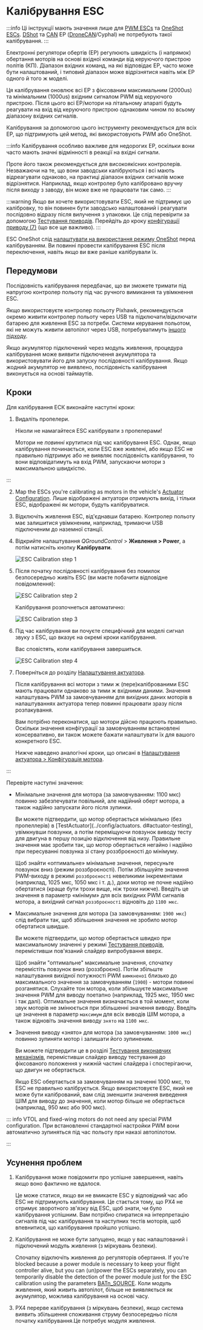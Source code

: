 # Калібрування ESC

:::info
Ці інструкції мають значення лише для [PWM ESCs](../peripherals/pwm_escs_and_servo.md) та [OneShot ESCs](../peripherals/oneshot.md).
[DShot](../peripherals/dshot.md) та [CAN](../can/README.md) ЕР ([DroneCAN](../dronecan/escs.md)/Cyphal) не потребують такої калібрування.
:::

Електронні регулятори обертів (ЕР) регулюють швидкість (і напрямок) обертання моторів на основі вхідної команди від керуючого пристрою політів (КП).
Діапазон вхідних команд, на які відповідає ЕР, часто може бути налаштований, і типовий діапазон може відрізнятися навіть між ЕР одного й того ж моделі.

Ця калібрування оновлює всі ЕР з фіксованим максимальним (2000us) та мінімальним (1000us) вхідним сигналом PWM від керуючого пристрою.
Після цього всі ЕР/мотори на літальному апараті будуть реагувати на вхід від керуючого пристрою однаковим чином по всьому діапазону вхідних сигналів.

Калібрування за допомогою цього інструменту рекомендується для всіх ЕР, що підтримують цей метод, які використовують PWM або OneShot.

:::info
Калібрування особливо важливе для недорогих ЕР, оскільки вони часто мають значні відмінності в реакції на вхідні сигнали.

Проте його також рекомендується для високоякісних контролерів.
Незважаючи на те, що вони заводськи калібруються і всі мають відреагувати однаково, на практиці діапазон вхідних сигналів може відрізнятися.
Наприклад, якщо контролер було калібровано вручну після виходу з заводу, він може вже не працювати так само.
:::

:::warning
Якщо ви хочете використовувати ESC, який не підтримує цю калібровку, то він повинен бути заводсько налаштований і реагувати послідовно відразу після вилучення з упаковки.
Це слід перевірити за допомогою [Тестування приводів](../config/actuators.md#actuator-testing).
Перейдіть до кроку [конфігурації приводу (7)](#actuatorconfig_step) (що все ще важливо).
:::

ESC OneShot слід [налаштувати на використання режиму OneShot](../peripherals/oneshot.md#px4-configuration) перед калібруванням. Ви повинні провести калібрування ESC після переключення, навіть якщо ви вже раніше калібрували їх.

## Передумови

Послідовність калібрування передбачає, що ви зможете тримати під напругою контролер польоту під час ручного вимикання та увімкнення ESC.

Якщо використовуєте контролер польоту Pixhawk, рекомендується окремо живити контролер польоту через USB та підключати/відключати батарею для живлення ESC за потреби.
Системи керування польотом, які не можуть живити автопілот через USB, потребуватимуть [іншого підходу](#problem_power_module).

Якщо акумулятор підключений через модуль живлення, процедура калібрування може виявити підключення акумулятора та використовувати його для запуску послідовності калібрування.
Якщо жодний акумулятор не виявлено, послідовність калібрування виконується на основі таймаутів.

## Кроки

Для калібрування ЕСК виконайте наступні кроки:

1. Видаліть пропелери.

   Ніколи не намагайтеся ESC калібрувати з пропелерами!

   Мотори не _повинні_ крутитися під час калібрування ESC.
   Однак, якщо калібрування починається, коли ESC вже живлені, або якщо ESC не правильно підтримує або не виявляє послідовність калібрування, то вони відповідатимуть на вхід PWM, запускаючи мотори з максимальною швидкістю.

:::

2. Map the ESCs you're calibrating as motors in the vehicle's [Actuator Configuration](../config/actuators.md).
   Лише відображені актуатори отримують вихід, і тільки ESC, відображені як мотори, будуть калібруватися.

3. Відключіть живлення ESC, від'єднавши батарею.
   Контролер польоту має залишитися увімкненим, наприклад, тримаючи USB підключеним до наземної станції.

4. Відкрийте налаштування _QGroundControl_ > **Живлення > Power**, а потім натисніть кнопку **Калібрувати**.

   ![ESC Calibration step 1](../../assets/qgc/setup/esc/qgc_esc_calibration.png)

5. Після початку послідовності калібрування без помилок безпосередньо живіть ESC (ви маєте побачити відповідне повідомлення):

   ![ESC Calibration step 2](../../assets/qgc/setup/esc/esc_calibration_step_2.png)

   Калібрування розпочнеться автоматично:

   ![ESC Calibration step 3](../../assets/qgc/setup/esc/esc_calibration_step_3.png)

6. Під час калібрування ви почуєте специфічний для моделі сигнал звуку з ESC, що вказує на окремі кроки калібрування.

   Вас сповістять, коли калібрування завершиться.

   <a id="actuatorconfig_step"></a>
   ![ESC Calibration step 4](../../assets/qgc/setup/esc/esc_calibration_step_4.png)

7. Поверніться до розділу [Налаштування актуатора](../config/actuators.md).

   Після калібрування всі мотори з тими ж (пере)каліброваними ESC мають працювати однаково за тими ж вхідними даними. Значення налаштувань PWM за замовчуванням для вихідних даних моторів в налаштуваннях актуатора тепер повинні працювати зразу після розпакування.

   Вам потрібно переконатися, що мотори дійсно працюють правильно.
   Оскільки значення конфігурації за замовчуванням встановлені консервативно, ви також можете бажати налаштувати їх для вашого конкретного ESC.

   Нижче наведено аналогічні кроки, що описані в [Налаштування актуатора > Конфігурація мотора](../config/actuators.md#motor-configuration).

:::

   Перевірте наступні значення:

   - Мінімальне значення для мотора (за замовчуванням: 1100 мкс) повинно забезпечувати повільний, але надійний оберт мотора, а також надійно запускати його після зупинки.

     Ви можете підтвердити, що мотор обертається мінімально (без пропеллерів) в [TestActuator](../config/actuators. d#actuator-testing), увімкнувши повзунки, а потім переміщуючи повзунок виводу тесту для двигуна в першу позицію відключення від низу.
     Правильне значення має зробити так, що мотор обертається негайно і надійно при пересуванні повзунка зі стану роззброєності до мінімуму.

     Щоб знайти «оптимальне» мінімальне значення, пересуньте повзунок вниз (режим роззброєності).
     Потім збільшуйте значення PWM-виходу в режимі `роззброєності` невеликими інкрементами (наприклад, 1025 мкс, 1050 мкс і т. д.), доки мотор не почне надійно обертатися (краще бути трохи вище, ніж трохи нижче).
     Введіть це значення в параметр «мінімум» для всіх вихідних PWM сигналів мотора, а вихідний сигнал `роззброєності` відновіть до `1100 мкс`.

   - Максимальне значення для мотора (за замовчуванням: `1900 мкс`) слід вибрати так, щоб збільшення значення не зробило мотор обертатися швидше.

     Ви можете підтвердити, що мотор обертається швидко при максимальному значенні у режимі [Тестування приводів](../config/actuators.md#actuator-testing), перемістивши пов'язаний слайдер випробування вверх.

     Щоб знайти "оптимальне" максимальне значення, спочатку перемістіть повзунок вниз (роззброєно).
     Потім збільште налаштування вихідної потужності PWM `вимкненої` близько до максимального значення за замовчуванням (`1900`) - мотори повинні розганятися.
     Слухайте тон мотора, коли збільшуєте максимальне значення PWM для виводу поетапно (наприклад, 1925 мкс, 1950 мкс і так далі).
     Оптимальне значення визначається в той момент, коли звук моторів не змінюється при збільшенні значення виводу.
     Введіть це значення в параметр `максимум` для всіх виводів ШІМ мотора, а також відновіть значення виводу `знято` на `1100 мкс`.

   - Значення виводу «знято» для мотора (за замовчуванням: `1000 мкс`) повинно зупиняти мотор і залишати його зупиненим.

     Ви можете підтвердити це в розділі [Тестування виконавчих механізмів](../config/actuators.md#actuator-testing), перемістивши слайдер виводу тестування до фіксованого положення у нижній частині слайдера і спостерігаючи, що двигун не обертається.

     Якщо ESC обертається за замовчуванням на значенні 1000 мкс, то ESC не правильно калібрується.
     Якщо використовуєте ESC, який не може бути калібрований, вам слід зменшити значення виведення ШІМ для виводу до значення, коли мотор більше не обертається (наприклад, 950 мкс або 900 мкс).

   ::: info
   VTOL and fixed-wing motors do not need any special PWM configuration.
   При встановленні стандартної настройки PWM вони автоматично зупиняться під час польоту при наказі автопілотом.

:::

## Усунення проблем

1. Калібрування може повідомити про успішне завершення, навіть якщо воно фактично не вдалося.

   Це може статися, якщо ви не вмикаєте ESC у відповідний час або ESC не підтримують калібрування.
   Це стається тому, що PX4 не отримує зворотного зв'язку від ESC, щоб знати, чи було калібрування успішним.
   Вам потрібно спиратися на інтерпретацію сигналів під час калібрування та наступних тестів моторів, щоб впевнитися, що калібрування пройшло успішно.

   <a id="problem_power_module"></a>

2. Калібрування не може бути запущено, якщо у вас налаштований і підключений модуль живлення (з міркувань безпеки).

   Спочатку відключіть живлення до регуляторів обертання.
   If you're blocked because a power module is necessary to keep your flight controller alive, but you can (un)power the ESCs separately, you can temporarily disable the detection of the power module just for the ESC calibration using the parameters [BATn_SOURCE](../advanced_config/parameter_reference.md#BAT1_SOURCE). Коли модуль живлення, який живить автопілот, більше не виявляється як акумулятор, можлива калібрування на основі часу.

3. PX4 перерве калібрування (з міркувань безпеки), якщо система виявить збільшення споживання струму безпосередньо після початку калібрування.Це потребує модуля живлення.
